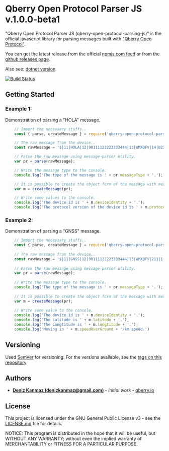 # Qberry Open Protocol Parser JS v.1.0.0-beta1

"Qberry Open Protocol Parser JS (qberry-open-protocol-parsing-js)" is the official javascript library for parsing messages built with ["Qberry Open Protocol"](https://github.com/denizkanmaz/qberry-open-protocol).

You can get the latest release from the official [npmjs.com feed](https://www.npmjs.com/package/qberry-open-protocol-parsing-js) or from the [github releases page](https://github.com/denizkanmaz/qberry-open-protocol-parsing-js/releases).

Also see: [dotnet version](https://github.com/denizkanmaz/qberry-open-protocol-parsing-dotnet).

[![Build Status](https://travis-ci.com/denizkanmaz/qberry-open-protocol-parsing-js.svg?branch=master)](https://travis-ci.com/denizkanmaz/qberry-open-protocol-parsing-js)

## Getting Started

### Example 1:
Demonstration of parsing a "HOLA" message.
```javascript
    // Import the necessary stuffs..
	const { parse, createMessage } = require('qberry-open-protocol-parsing-js');

	// The raw message from the device..
	const rawMessage = '$|11|HOLA|12|90111122223333444|13|WMXQFV|14|B23a56|15|ONE|16|1.0.0|$';

	// Parse the raw message using message-parser utility.
	var pr = parse(rawMessage);

	// Write the message type to the console.
	console.log('The type of the message is ' + pr.messageType + '.');

	// It is possible to create the object form of the message with message specific properties.
	var m = createMessage(pr);

	// Write some values to the console.
	console.log('The device id is ' + m.deviceIdentity + '.');
	console.log('The protocol version of the device id is ' + m.protocolVersion + '.');
```
  
### Example 2:
Demonstration of parsing a "GNSS" message.
```javascript
    // Import the necessary stuffs..
    const { parse, createMessage } = require('qberry-open-protocol-parsing-js');
    
    // The raw message from the device..
    const rawMessage = '$|11|GNSS|12|90111122223333444|13|WMXQFV|211|1|212|39.922790|213|32.838507|214|108.600|215|0.43|216|344.6|217|1|218|5|219|0|$';
    
    // Parse the raw message using message-parser utility.
    var pr = parse(rawMessage);
    
    // Write the message type to the console.
    console.log('The type of the message is ' + pr.messageType + '.');
    
    // It is possible to create the object form of the message with message specific properties.
    var m = createMessage(pr);
    
    // Write some value to the console.
    console.log('The device id is ' + m.deviceIdentity + '.');
    console.log('The Latitude is ' + m.latitude + '.');
    console.log('The Longtitude is ' + m.longtitude + '.');
    console.log('Moving in ' + m.speedOverGround + '/km speed.')
```
## Versioning

Used [SemVer](http://semver.org/) for versioning. For the versions available, see the [tags on this repository](https://github.com/denizkanmaz/qberry-open-protocol-parsing-dotnet/tags). 

## Authors

* **[Deniz Kanmaz (denizkanmaz@gmail.com)](https://github.com/denizkanmaz)** - *Initial work* - [qberry.io](https://qberry.io)

## License

This project is licensed under the GNU General Public License v3 - see the [LICENSE.md](LICENSE.md) file for details.

NOTICE: This program is distributed in the hope that it will be useful, but WITHOUT ANY WARRANTY; without even the implied warranty of MERCHANTABILITY or FITNESS FOR A PARTICULAR PURPOSE.